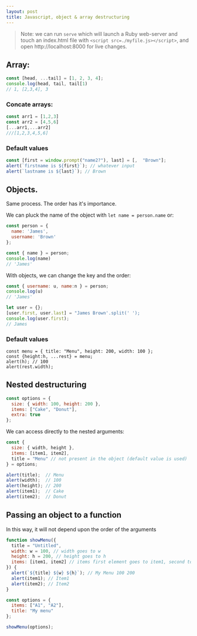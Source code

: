 ```yaml
---
layout: post
title: Javascript, object & array destructuring
---
```


> Note: we can run `serve` which will launch a Ruby web-server and touch an index.html file with `<script src=./myfile.js></script>`, and open http://localhost:8000 for live changes. 


## Array:
```javascript
const [head, ...tail] = [1, 2, 3, 4];
console.log(head, tail, tail[1)
// 1, [2,3,4], 3
```
### Concate arrays:
```javascript
const arr1 = [1,2,3]
const arr2 = [4,5,6]
[...arr1,...arr2]
///[1,2,3,4,5,6]
```

### Default values
```javascript
const [first = window.prompt("name2?"), last] = [,  "Brown"];
alert(`firstname is ${first}`); // whatever input
alert(`lastname is ${last}`); // Brown
```
## Objects.
Same process. The order has it's importance.

We can pluck the name of the object with `let name = person.name`  or:

```javascript
const person = {
  name: 'James',
  username: 'Brown'
};

const { name } = person;
console.log(name)
// 'James'
```
With objects, we can change the key and the order:
```javascript
const { username: u, name:n } = person;
console.log(u)
// 'James'
```

```javascript
let user = {};
[user.first, user.last] = "James Brown'.split(' ');
console.log(user.first);
// James
```

### Default values
```javacsript
const menu = { title: "Menu", height: 200, width: 100 };
const {height:h, ...rest} = menu;
alert(h); // 100
alert(rest.width);

```

## Nested destructuring
```javascript
const options = {
  size: { width: 100, height: 200 },
  items: ["Cake", "Donut"],
  extra: true
};
```
We can access directly to the nested arguments:
```javascript
const {
  size: { width, height },
  items: [item1, item2],
  title = "Menu" // not present in the object (default value is used)
} = options;

alert(title);  // Menu
alert(width);  // 100
alert(height); // 200
alert(item1);  // Cake
alert(item2);  // Donut
```

## Passing an object to a function
In this way, it will not depend upon the order of the arguments
```javascript
function showMenu({
  title = "Untitled",
  width: w = 100, // width goes to w
  height: h = 200, // height goes to h
  items: [item1, item2] // items first element goes to item1, second to item2
}) {
  alert(`${title} ${w} ${h}`); // My Menu 100 200
  alert(item1); // Item1
  alert(item2); // Item2
}

const options = {
  items: ["A1", "A2"],
  title: "My menu"
};

showMenu(options);
```
